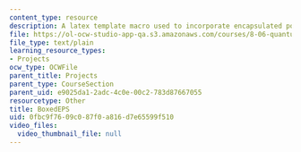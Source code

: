 ```yaml
---
content_type: resource
description: A latex template macro used to incorporate encapsulated postscript figures.
file: https://ol-ocw-studio-app-qa.s3.amazonaws.com/courses/8-06-quantum-physics-iii-spring-2005/0fbc9f7609c087f0a816d7e65599f510_BoxedEPS.tex
file_type: text/plain
learning_resource_types:
- Projects
ocw_type: OCWFile
parent_title: Projects
parent_type: CourseSection
parent_uid: e9025da1-2adc-4c0e-00c2-783d87667055
resourcetype: Other
title: BoxedEPS
uid: 0fbc9f76-09c0-87f0-a816-d7e65599f510
video_files:
  video_thumbnail_file: null
---
```

